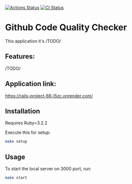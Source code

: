 [![Actions Status](https://github.com/statevdev/rails-project-66/actions/workflows/hexlet-check.yml/badge.svg)](https://github.com/statevdev/rails-project-66/actions)
[![CI Status](https://github.com/statevdev/rails-project-66/actions/workflows/main.yml/badge.svg)](https://github.com/statevdev/rails-project-66/actions)

# Github Code Quality Checker
This application it's /TODO/

## Features:
/TODO/

## Application link:
https://rails-project-66-l5zc.onrender.com/

## Installation
Requires Ruby=3.2.2

Execute this for setup:

```bash
make setup
```

## Usage

To start the local server on 3000 port, run:

```bash
make start
```